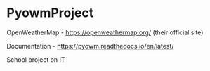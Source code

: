 # PyowmProject
OpenWeatherMap - https://openweathermap.org/ (their official site)

Documentation - https://pyowm.readthedocs.io/en/latest/

School project on IT
